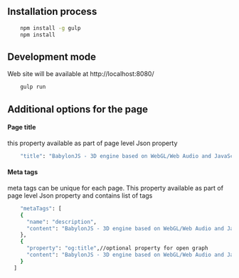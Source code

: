 ## Installation process

```sh
    npm install -g gulp
    npm install
```

## Development mode
Web site will be available at http://localhost:8080/
```sh
    gulp run
```

## Additional options for the page
#### Page title
this property available as part of page level Json property
```sh
    "title": "BabylonJS - 3D engine based on WebGL/Web Audio and JavaScript"
```
#### Meta tags
meta tags can be unique for each page. This property available as part of page level Json property and contains list of tags
```sh
    "metaTags": [
    {
      "name": "description",
      "content": "BabylonJS - 3D engine based on WebGL/Web Audio and JavaScript"
    },
    {
      "property": "og:title",//optional property for open graph
      "content": "BabylonJS - 3D engine based on WebGL/Web Audio and JavaScript"
    }
  ]
```
